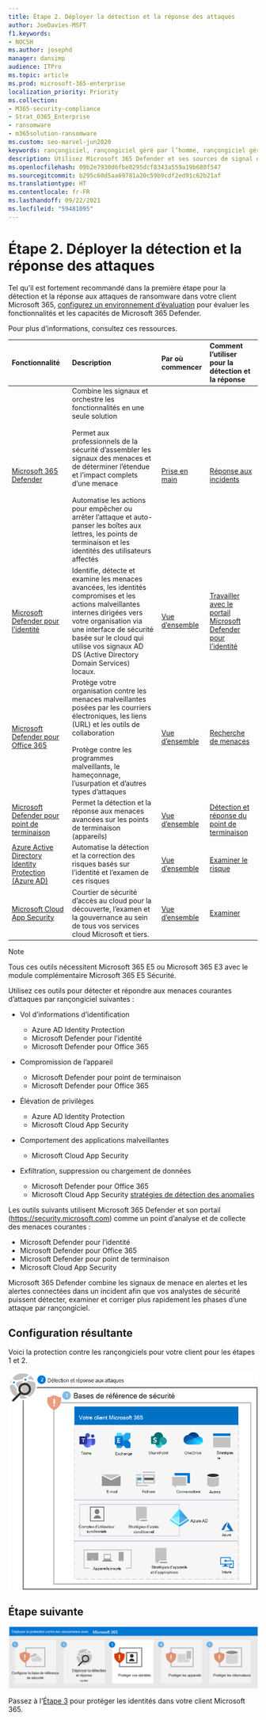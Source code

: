 ```yaml
---
title: Étape 2. Déployer la détection et la réponse des attaques
author: JoeDavies-MSFT
f1.keywords:
- NOCSH
ms.author: josephd
manager: dansimp
audience: ITPro
ms.topic: article
ms.prod: microsoft-365-enterprise
localization_priority: Priority
ms.collection:
- M365-security-compliance
- Strat_O365_Enterprise
- ransomware
- m365solution-ransomware
ms.custom: seo-marvel-jun2020
keywords: rançongiciel, rançongiciel géré par l’homme, rançongiciel géré par l’homme, HumOR, attaque par attaque par attaque de rançongiciel, chiffrement, cryptovirologie
description: Utilisez Microsoft 365 Defender et ses sources de signal de sécurité pour protéger vos ressources Microsoft 365 contre les attaques par rançongiciel.
ms.openlocfilehash: 09b2e7930d6fbe0295dcf8343a559a19b680f547
ms.sourcegitcommit: b295c60d5aa69781a20c59b9cdf2ed91c62b21af
ms.translationtype: HT
ms.contentlocale: fr-FR
ms.lasthandoff: 09/22/2021
ms.locfileid: "59481095"
---
```

# <a name="step-2-deploy-attack-detection-and-response"></a>Étape 2. Déployer la détection et la réponse des attaques

Tel qu’il est fortement recommandé dans la première étape pour la détection et la réponse aux attaques de ransomware dans votre client Microsoft 365, [configurez un environnement d’évaluation](/microsoft-365/security/defender/eval-overview) pour évaluer les fonctionnalités et les capacités de Microsoft 365 Defender.

Pour plus d’informations, consultez ces ressources.

| Fonctionnalité | Description | Par où commencer | Comment l’utiliser pour la détection et la réponse |
|:-------|:-----|:-------|:-------|
| [Microsoft 365 Defender](/microsoft-365/security/defender) | Combine les signaux et orchestre les fonctionnalités en une seule solution <br><br> Permet aux professionnels de la sécurité d’assembler les signaux des menaces et de déterminer l’étendue et l’impact complets d’une menace <br><br> Automatise les actions pour empêcher ou arrêter l’attaque et auto-panser les boîtes aux lettres, les points de terminaison et les identités des utilisateurs affectés | [Prise en main](/microsoft-365/security/defender/get-started) | [Réponse aux incidents](/microsoft-365/security/defender/incidents-overview) |
| [Microsoft Defender pour l’identité](/defender-for-identity/what-is) |  Identifie, détecte et examine les menaces avancées, les identités compromises et les actions malveillantes internes dirigées vers votre organisation via une interface de sécurité basée sur le cloud qui utilise vos signaux AD DS (Active Directory Domain Services) locaux. | [Vue d’ensemble](/defender-for-identity/what-is) | [Travailler avec le portail Microsoft Defender pour l’identité](/defender-for-identity/workspace-portal) |
| [Microsoft Defender pour Office 365](/microsoft-365/security/office-365-security) | Protège votre organisation contre les menaces malveillantes posées par les courriers électroniques, les liens (URL) et les outils de collaboration <br><br> Protège contre les programmes malveillants, le hameçonnage, l’usurpation et d’autres types d’attaques  | [Vue d’ensemble](/microsoft-365/security/office-365-security/overview) | [Recherche de menaces](/microsoft-365/security/office-365-security/threat-hunting-in-threat-explorer) |
| [Microsoft Defender pour point de terminaison](/microsoft-365/security/defender-endpoint) | Permet la détection et la réponse aux menaces avancées sur les points de terminaison (appareils) | [Vue d’ensemble](/microsoft-365/security/defender-endpoint/microsoft-defender-endpoint)  | [Détection et réponse du point de terminaison](/microsoft-365/security/defender-endpoint/overview-endpoint-detection-response) |
| [Azure Active Directory Identity Protection (Azure AD)](/azure/active-directory/identity-protection/) | Automatise la détection et la correction des risques basés sur l’identité et l’examen de ces risques | [Vue d’ensemble](/azure/active-directory/identity-protection/overview-identity-protection) | [Examiner le risque](/azure/active-directory/identity-protection/howto-identity-protection-investigate-risk) |
| [Microsoft Cloud App Security](/cloud-app-security) | Courtier de sécurité d’accès au cloud pour la découverte, l’examen et la gouvernance au sein de tous vos services cloud Microsoft et tiers. | [Vue d’ensemble](/cloud-app-security/what-is-cloud-app-security) | [Examiner](/cloud-app-security/investigate) |

>[!Note]
>Tous ces outils nécessitent Microsoft 365 E5 ou Microsoft 365 E3 avec le module complémentaire Microsoft 365 E5 Sécurité.
>

Utilisez ces outils pour détecter et répondre aux menaces courantes d’attaques par rançongiciel suivantes :

- Vol d’informations d’identification

   - Azure AD Identity Protection
   - Microsoft Defender pour l’identité
   - Microsoft Defender pour Office 365

- Compromission de l’appareil

   - Microsoft Defender pour point de terminaison
   - Microsoft Defender pour Office 365

- Élévation de privilèges

   - Azure AD Identity Protection
   - Microsoft Cloud App Security

- Comportement des applications malveillantes

   - Microsoft Cloud App Security

- Exfiltration, suppression ou chargement de données

   - Microsoft Defender pour Office 365
   - Microsoft Cloud App Security [stratégies de détection des anomalies](/cloud-app-security/anomaly-detection-policy#ransomware-activity)

Les outils suivants utilisent Microsoft 365 Defender et son portail (https://security.microsoft.com) comme un point d’analyse et de collecte des menaces courantes :

- Microsoft Defender pour l’identité
- Microsoft Defender pour Office 365
- Microsoft Defender pour point de terminaison
- Microsoft Cloud App Security

Microsoft 365 Defender combine les signaux de menace en alertes et les alertes connectées dans un incident afin que vos analystes de sécurité puissent détecter, examiner et corriger plus rapidement les phases d’une attaque par rançongiciel.

## <a name="resulting-configuration"></a>Configuration résultante

Voici la protection contre les rançongiciels pour votre client pour les étapes 1 et 2.

![Protection contre les rançongiciels pour votre client Microsoft 365 après l’étape 2](../media/ransomware-protection-microsoft-365/ransomware-protection-microsoft-365-architecture-step2.png)

## <a name="next-step"></a>Étape suivante

[![Étape 3 pour la protection contre les rançongiciels avec Microsoft 365](../media/ransomware-protection-microsoft-365/ransomware-protection-microsoft-365-step3.png)](ransomware-protection-microsoft-365-identities.md)

Passez à l’[Étape 3](ransomware-protection-microsoft-365-identities.md) pour protéger les identités dans votre client Microsoft 365.
